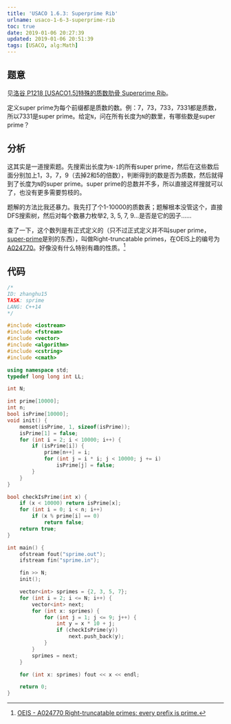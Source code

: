 ```yaml
---
title: 'USACO 1.6.3: Superprime Rib'
urlname: usaco-1-6-3-superprime-rib
toc: true
date: 2019-01-06 20:27:39
updated: 2019-01-06 20:51:39
tags: [USACO, alg:Math]
---
```


## 题意

见[洛谷 P1218 \[USACO1.5\]特殊的质数肋骨 Superprime Rib](https://www.luogu.org/problemnew/show/P1218)。

定义super prime为每个前缀都是质数的数。例：7，73，733，7331都是质数，所以7331是super prime。给定`N`，问在所有长度为`N`的数里，有哪些数是super prime？

## 分析

这其实是一道搜索题。先搜索出长度为`N-1`的所有super prime，然后在这些数后面分别加上1，3，7，9（去掉2和5的倍数），判断得到的数是否为质数，然后就得到了长度为`N`的super prime。super prime的总数并不多，所以直接这样搜就可以了，也没有更多需要剪枝的。

题解的方法比我还暴力。我先打了个1-10000的质数表；题解根本没管这个，直接DFS搜索树，然后对每个数暴力枚举2, 3, 5, 7, 9...是否是它的因子……

查了一下，这个数列是有正式定义的（只不过正式定义并不叫super prime，[super-prime](https://en.wikipedia.org/wiki/Super-prime)是别的东西），叫做Right-truncatable primes，在OEIS上的编号为[A024770](https://oeis.org/A024770)。好像没有什么特别有趣的性质。[^oeis]

[^oeis]: [OEIS - A024770 Right-truncatable primes: every prefix is prime.](https://oeis.org/A024770)

## 代码

```cpp
/*
ID: zhanghu15
TASK: sprime
LANG: C++14
*/

#include <iostream>
#include <fstream>
#include <vector>
#include <algorithm>
#include <cstring>
#include <cmath>

using namespace std;
typedef long long int LL;

int N;

int prime[10000];
int n;
bool isPrime[10000];
void init() {
    memset(isPrime, 1, sizeof(isPrime));
    isPrime[1] = false;
    for (int i = 2; i < 10000; i++) {
        if (isPrime[i]) {
            prime[n++] = i;
            for (int j = i * i; j < 10000; j += i)
                isPrime[j] = false;
        }
    }
}

bool checkIsPrime(int x) {
    if (x < 10000) return isPrime[x];
    for (int i = 0; i < n; i++)
        if (x % prime[i] == 0)
            return false;
    return true;
}

int main() {
    ofstream fout("sprime.out");
    ifstream fin("sprime.in");

    fin >> N;
    init();

    vector<int> sprimes = {2, 3, 5, 7};
    for (int i = 2; i <= N; i++) {
        vector<int> next;
        for (int x: sprimes) {
            for (int j = 1; j <= 9; j++) {
                int y = x * 10 + j;
                if (checkIsPrime(y))
                    next.push_back(y);
            }
        }
        sprimes = next;
    }

    for (int x: sprimes) fout << x << endl;

    return 0;
}
```